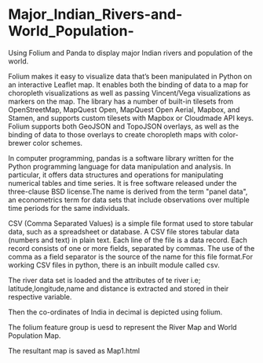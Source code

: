# Major_Indian_Rivers-and-World_Population-
Using Folium and Panda to display major Indian rivers and population of the world.

Folium makes it easy to visualize data that’s been manipulated in Python on an interactive Leaflet map. It enables both the binding of data to a map for choropleth visualizations as well as passing Vincent/Vega visualizations as markers on the map.
The library has a number of built-in tilesets from OpenStreetMap, MapQuest Open, MapQuest Open Aerial, Mapbox, and Stamen, and supports custom tilesets with Mapbox or Cloudmade API keys. Folium supports both GeoJSON and TopoJSON overlays, as well as the binding of data to those overlays to create choropleth maps with color-brewer color schemes.

In computer programming, pandas is a software library written for the Python programming language for data manipulation and analysis. In particular, it offers data structures and operations for manipulating numerical tables and time series. It is free software released under the three-clause BSD license.The name is derived from the term "panel data", an econometrics term for data sets that include observations over multiple time periods for the same individuals.

CSV (Comma Separated Values) is a simple file format used to store tabular data, such as a spreadsheet or database. A CSV file stores tabular data (numbers and text) in plain text. Each line of the file is a data record. Each record consists of one or more fields, separated by commas. The use of the comma as a field separator is the source of the name for this file format.For working CSV files in python, there is an inbuilt module called csv.

The river data set is loaded and the attributes of te river i.e; latitude,longitude,name and distance is extracted and stored in their respective variable.

Then the co-ordinates of India in decimal is depicted using folium.

The folium feature group is uesd to represent the River Map and World Population Map.

The resultant map is saved as Map1.html
